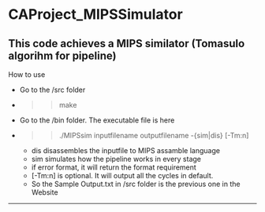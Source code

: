 CAProject_MIPSSimulator
=======================

This code achieves a MIPS similator (Tomasulo algorihm for pipeline)
------------------------------------------------
How to use

- Go to the /src folder
- >> make
- Go to the /bin folder. The executable file is here
- >> ./MIPSsim inputfilename outputfilename -{sim|dis} [-Tm:n]
  - dis disassembles the inputfile to MIPS assamble language
  - sim simulates how the pipeline works in every stage
  - if error format, it will return the format requirement
  - [-Tm:n] is optional. It will output all the cycles in default.
  - So the Sample Output.txt in /src folder is the previous one in the Website


-------------------------------------------------
